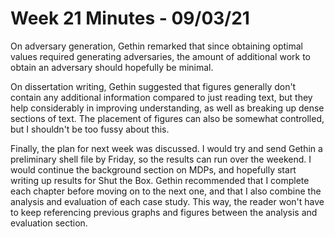 # Week 21 Minutes - 09/03/21

On adversary generation, Gethin remarked that since obtaining optimal values required generating adversaries, the amount of additional work to obtain an adversary should hopefully be minimal.

On dissertation writing, Gethin suggested that figures generally don't contain any additional information compared to just reading text, but they help considerably in improving understanding, as well as breaking up dense sections of text. The placement of figures can also be somewhat controlled, but I shouldn't be too fussy about this.

Finally, the plan for next week was discussed. I would try and send Gethin a preliminary shell file by Friday, so the results can run over the weekend. I would continue the background section on MDPs, and hopefully start writing up results for Shut the Box. Gethin recommended that I complete each chapter before moving on to the next one, and that I also combine the analysis and evaluation of each case study. This way, the reader won't have to keep referencing previous graphs and figures between the analysis and evaluation section.
